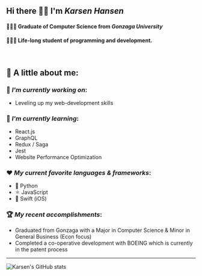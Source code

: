 ## Hi there 👋🏼 I'm *Karsen Hansen*
#### 👨🏼‍🎓 Graduate of Computer Science from *Gonzaga University*
#### 👨🏼‍💻 Life-long student of programming and development.

<br>


🔎 A little about me:  
--


### 🔭 *I'm currently working on*:
- Leveling up my web-development skills


### 🌱 *I'm currently learning*: 
- React.js
- GraphQL
- Redux / Saga
- Jest
- Website Performance Optimization


### ❤️ *My current favorite languages & frameworks*:
- 🐍 Python 
- ⚛️ JavaScript
- 🦅 Swift (iOS)

### 🏆 *My recent accomplishments*:
- Graduated from Gonzaga with a Major in Computer Science & Minor in General Business (Econ focus)
- Completed a co-operative development with BOEING which is currently in the patent process

----

![Karsen's GitHub stats](https://github-readme-stats.vercel.app/api?username=Karsenh&show_icons=true&theme=dracula)

